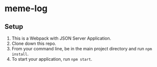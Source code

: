# meme-log
## Setup

1. This is a Webpack with JSON Server Application.
1. Clone down this repo.
1. From your command line, be in the main project directory and run `npm install`.
1. To start your application, run `npm start`.

